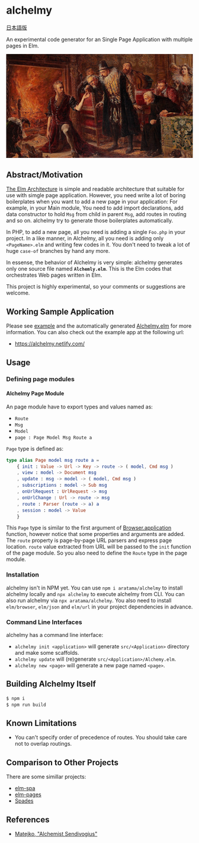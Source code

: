 # alchelmy

[日本語版](readme-ja.md)

An experimental code generator for an Single Page Application with multiple pages in Elm.

![Alchemist Sendivogius](docs/Alchemik_Sedziwoj_Matejko.JPG)

## Abstract/Motivation

[The Elm Architecture](https://guide.elm-lang.org/architecture/) is simple and readable architecture that suitable for use with simgle page application. However, you need write a lot of boring boilerplates when you want to add a new page in your application: For example, in your Main module, You need to add import declarations, add data constructor to hold `Msg` from child in parent `Msg`, add routes in routing and so on. alchelmy try to generate those boilerplates automatically.

In PHP, to add a new page, all you need is adding a single `Foo.php` in your project. In a like manner, in Alchelmy, all you need is adding only `<PageName>.elm` and writing few codes in it. You don't need to tweak a lot of huge `case-of` branches by hand any more.

In essense, the behavior of Alchelmy is very simple: alchelmy generates only one source file named **`Alchemly.elm`**. This is the Elm codes that orchestrates Web pages written in Elm.

This project is highly experimental, so your comments or suggestions are welcome.

## Working Sample Application

Please see [example](example) and the automatically generated [Alchelmy.elm](https://github.com/aratama/alchelmy/blob/master/example/src/Alchelmy.elm) for more information. You can also check out the example app at the following url:

- https://alchelmy.netlify.com/

## Usage

### Defining page modules

#### Alchelmy Page Module

An page module have to export types and values named as:

- `Route`
- `Msg`
- `Model`
- `page : Page Model Msg Route a`

`Page` type is defined as:

```elm
type alias Page model msg route a =
    { init : Value -> Url -> Key -> route -> ( model, Cmd msg )
    , view : model -> Document msg
    , update : msg -> model -> ( model, Cmd msg )
    , subscriptions : model -> Sub msg
    , onUrlRequest : UrlRequest -> msg
    , onUrlChange : Url -> route -> msg
    , route : Parser (route -> a) a
    , session : model -> Value
    }
```

This `Page` type is similar to the first argument of [Browser.application](https://package.elm-lang.org/packages/elm/browser/latest/Browser#application) function, however notice that some properties and arguments are added. The `route` property is page-by-page URL parsers and express page location. `route` value extracted from URL will be passed to the `init` function of the page module. So you also need to define the `Route` type in the page module.

### Installation

alchelmy isn't in NPM yet. You can use `npm i aratama/alchelmy` to install alchelmy locally and `npx alchelmy` to execute alchelmy from CLI. You can also run alchelmy via `npx aratama/alchelmy`. You also need to install `elm/browser`, `elm/json` and `elm/url` in your project dependencies in advance.

### Command Line Interfaces

alchelmy has a command line interface:

- `alchelmy init <application>` will generate `src/<Application>` directory and make some scaffolds.
- `alchelmy update` will (re)generate `src/<Application>/Alchemy.elm`.
- `alchelmy new <page>` will generate a new page named `<page>`.

## Building Alchelmy Itself

```sh
$ npm i
$ npm run build
```

## Known Limitations

- You can't specify order of precedence of routes. You should take care not to overlap routings.

## Comparison to Other Projects

There are some simillar projects:

- [elm-spa](https://www.elm-spa.dev/guide)
- [elm-pages](https://elm-pages.com/)
- [Spades](https://github.com/rogeriochaves/spades)

## References

- [Matejko, "Alchemist Sendivogius"](https://commons.wikimedia.org/wiki/File:Alchemik_Sedziwoj_Matejko.JPG)
